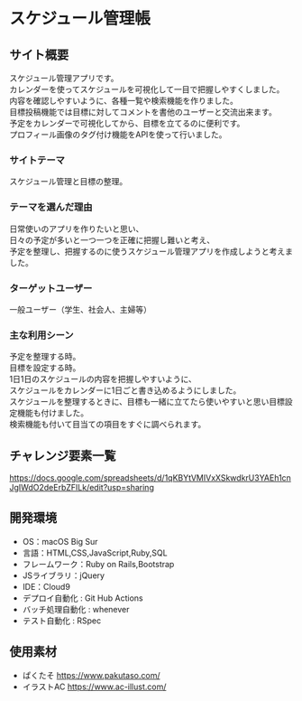 # スケジュール管理帳

## サイト概要
スケジュール管理アプリです。</br>
カレンダーを使ってスケジュールを可視化して一目で把握しやすくしました。</br>
内容を確認しやすいように、各種一覧や検索機能を作りました。</br>
目標投稿機能では目標に対してコメントを書他のユーザーと交流出来ます。</br>
予定をカレンダーで可視化してから、目標を立てるのに便利です。</br>
プロフィール画像のタグ付け機能をAPIを使って行いました。



### サイトテーマ
スケジュール管理と目標の整理。


### テーマを選んだ理由
日常使いのアプリを作りたいと思い、</br>
日々の予定が多いと一つ一つを正確に把握し難いと考え、</br>
予定を整理し、把握するのに使うスケジュール管理アプリを作成しようと考えました。


### ターゲットユーザー
一般ユーザー（学生、社会人、主婦等）


### 主な利用シーン
予定を整理する時。</br>
目標を設定する時。</br>
1日1日のスケジュールの内容を把握しやすいように、</br>
スケジュールをカレンダーに1日ごと書き込めるようにしました。</br>
スケジュールを整理するときに、目標も一緒に立てたら使いやすいと思い目標設定機能も付けました。</br>
検索機能も付いて目当ての項目をすぐに調べられます。


## チャレンジ要素一覧
https://docs.google.com/spreadsheets/d/1qKBYtVMIVxXSkwdkrU3YAEh1cnJgIWdO2deErbZFILk/edit?usp=sharing



## 開発環境
- OS：macOS Big Sur
- 言語：HTML,CSS,JavaScript,Ruby,SQL
- フレームワーク：Ruby on Rails,Bootstrap
- JSライブラリ：jQuery
- IDE：Cloud9
- デプロイ自動化 : Git Hub Actions
- バッチ処理自動化 : whenever
- テスト自動化 : RSpec



## 使用素材
- ぱくたそ https://www.pakutaso.com/
- イラストAC https://www.ac-illust.com/